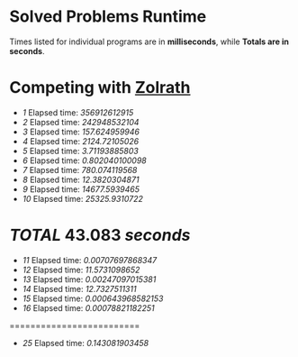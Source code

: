 Solved Problems Runtime
=========================

Times listed for individual programs are in **milliseconds**, while **Totals are in seconds**.

Competing with [Zolrath](https://github.com/zolrath/Project-Clojuler)
=========================

- *1*   Elapsed time: *356912612915*
- *2*   Elapsed time: *242948532104*
- *3*   Elapsed time: *157.624959946*
- *4*   Elapsed time: *2124.72105026*
- *5*   Elapsed time: *3.71193885803*
- *6*   Elapsed time: *0.802040100098*
- *7*   Elapsed time: *780.074119568*
- *8*   Elapsed time: *12.3820304871*
- *9*   Elapsed time: *14677.5939465*
- *10*  Elapsed time: *25325.9310722*

*TOTAL* 43.083 _seconds_
=========================

- *11*  Elapsed time: *0.00707697868347*
- *12*  Elapsed time: *11.5731098652*
- *13*  Elapsed time: *0.00247097015381*
- *14*  Elapsed time: *12.7327511311*
- *15*  Elapsed time: *0.000643968582153*
- *16*  Elapsed time: *0.00078821182251*

=========================

- *25*  Elapsed time: *0.143081903458*
